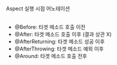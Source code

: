 Aspect 실행 시점 어노테이션
<br><br>
- @Before: 타겟 메소드 호출 이전
- @After: 타겟 메소드 호출 이후 (결과 상관 X)
- @AfterReturning: 타겟 메소드 성공 이후
- @AfterThrowing: 타겟 메소드 예외 이후
- @Around: 타겟 메소드 호출 전후

